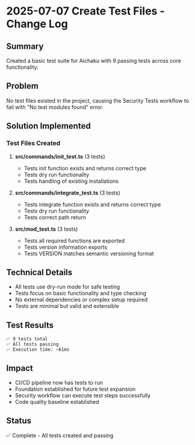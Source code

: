 # 2025-07-07 Create Test Files - Change Log

## Summary

Created a basic test suite for Aichaku with 9 passing tests across core
functionality.

## Problem

No test files existed in the project, causing the Security Tests workflow to
fail with "No test modules found" error.

## Solution Implemented

### Test Files Created

1. **src/commands/init_test.ts** (3 tests)
   - Tests init function exists and returns correct type
   - Tests dry run functionality
   - Tests handling of existing installations

2. **src/commands/integrate_test.ts** (3 tests)
   - Tests integrate function exists and returns correct type
   - Tests dry run functionality
   - Tests correct path return

3. **src/mod_test.ts** (3 tests)
   - Tests all required functions are exported
   - Tests version information exports
   - Tests VERSION matches semantic versioning format

## Technical Details

- All tests use dry-run mode for safe testing
- Tests focus on basic functionality and type checking
- No external dependencies or complex setup required
- Tests are minimal but valid and extensible

## Test Results

```
✅ 9 tests total
✅ All tests passing
✅ Execution time: ~61ms
```

## Impact

- CI/CD pipeline now has tests to run
- Foundation established for future test expansion
- Security workflow can execute test steps successfully
- Code quality baseline established

## Status

✅ Complete - All tests created and passing
